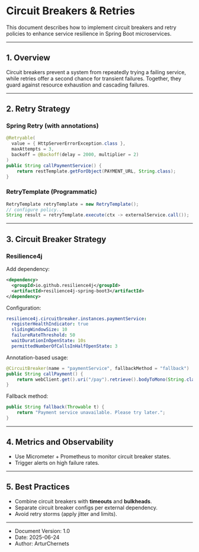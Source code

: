# Circuit Breakers & Retries

This document describes how to implement circuit breakers and retry policies to enhance service resilience in Spring Boot microservices.

---

## 1. Overview

Circuit breakers prevent a system from repeatedly trying a failing service, while retries offer a second chance for transient failures. Together, they guard against resource exhaustion and cascading failures.

---

## 2. Retry Strategy

### Spring Retry (with annotations)

```java
@Retryable(
  value = { HttpServerErrorException.class },
  maxAttempts = 3,
  backoff = @Backoff(delay = 2000, multiplier = 2)
)
public String callPaymentService() {
    return restTemplate.getForObject(PAYMENT_URL, String.class);
}
```

### RetryTemplate (Programmatic)

```java
RetryTemplate retryTemplate = new RetryTemplate();
// configure policy...
String result = retryTemplate.execute(ctx -> externalService.call());
```

---

## 3. Circuit Breaker Strategy

### Resilience4j

Add dependency:

```xml
<dependency>
  <groupId>io.github.resilience4j</groupId>
  <artifactId>resilience4j-spring-boot3</artifactId>
</dependency>
```

Configuration:

```yaml
resilience4j.circuitbreaker.instances.paymentService:
  registerHealthIndicator: true
  slidingWindowSize: 10
  failureRateThreshold: 50
  waitDurationInOpenState: 10s
  permittedNumberOfCallsInHalfOpenState: 3
```

Annotation-based usage:

```java
@CircuitBreaker(name = "paymentService", fallbackMethod = "fallback")
public String callPayment() {
    return webClient.get().uri("/pay").retrieve().bodyToMono(String.class).block();
}
```

Fallback method:

```java
public String fallback(Throwable t) {
    return "Payment service unavailable. Please try later.";
}
```

---

## 4. Metrics and Observability

- Use Micrometer + Prometheus to monitor circuit breaker states.
- Trigger alerts on high failure rates.

---

## 5. Best Practices

- Combine circuit breakers with **timeouts** and **bulkheads**.
- Separate circuit breaker configs per external dependency.
- Avoid retry storms (apply jitter and limits).

---

* Document Version: 1.0
* Date: 2025-06-24
* Author: ArturChernets